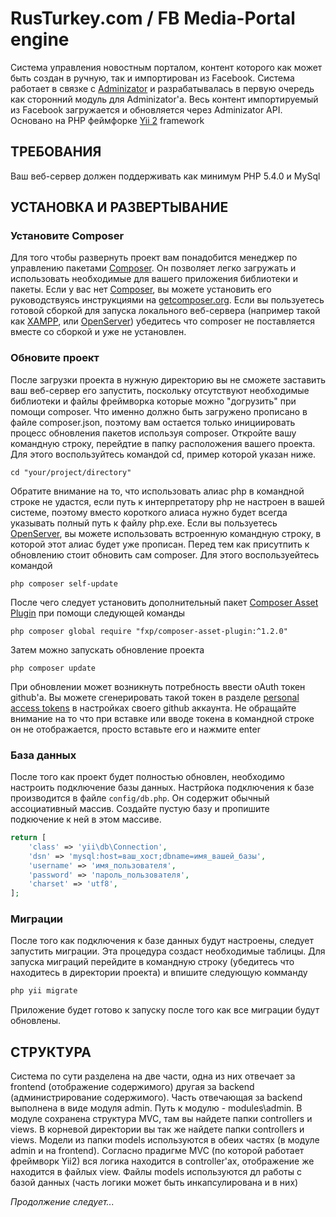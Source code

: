 RusTurkey.com / FB Media-Portal engine
===============

Система управления новостным порталом, контент которого как может быть создан в ручную, так и импортирован из Facebook. Система работает в связке с [Adminizator](https://adminizator.com/) и разрабатывалась в первую очередь как сторонний модуль для Adminizator'a. Весь контент импортируемый из Facebook загружается и обновляется через Adminizator API. Основано на PHP феймфорке [Yii 2](http://www.yiiframework.com/) framework

ТРЕБОВАНИЯ
------------

Ваш веб-сервер должен поддерживать как минимум PHP 5.4.0 и MySql


УСТАНОВКА И РАЗВЕРТЫВАНИЕ
------------
### Установите Composer

Для того чтобы развернуть проект вам понадобится менеджер по управлению пакетами [Composer](http://getcomposer.org/). Он позволяет легко загружать и использовать необходимые для вашего приложения библиотеки и пакеты. Если у вас нет [Composer](http://getcomposer.org/), вы можете установить его руководствуясь инструкциями на [getcomposer.org](http://getcomposer.org/doc/00-intro.md#installation-nix). Если вы пользуетесь готовой сборкой для запуска локального веб-сервера (например такой как [XAMPP](https://www.apachefriends.org/), или [OpenServer](https://ospanel.io/))  убедитесь что composer не поставляется вместе со сборкой и уже не установлен.

### Обновите проект

После загрузки проекта в нужную директорию вы не сможете заставить ваш веб-сервер его запустить, поскольку отсутствуют необходимые библиотеки и файлы фреймворка которые можно "догрузить" при помощи composer. Что именно должно быть загружено прописано в файле composer.json, поэтому вам остается только инициировать процесс обновления пакетов используя composer. Откройте вашу командную строку, перейдтие в папку расположения вашего проекта. Для этого воспользуйтесь командой cd, пример которой указан ниже.
 
~~~
cd "your/project/directory"
~~~

Обратите внимание на то, что использовать алиас php в командной строке не удастся, если путь к интерпретатору php не настроен в вашей системе, поэтому вместо короткого алиаса нужно будет всегда указывать полный путь к файлу php.exe. Если вы пользуетесь [OpenServer](https://ospanel.io/), вы можете использовать встроенную командную строку, в которой этот алиас будет уже прописан. Перед тем как присутпить к обновлению стоит обновить сам composer. Для этого воспользуейтесь командой

~~~
php composer self-update
~~~

После чего следует установить дополнительный пакет [Composer Asset Plugin](https://github.com/fxpio/composer-asset-plugin) при помощи следующей команды

~~~
php composer global require "fxp/composer-asset-plugin:^1.2.0"
~~~

Затем можно запускать обновление проекта

~~~
php composer update
~~~

При обновлении может возникнуть потребность ввести oAuth токен github'а. Вы можете сгенерировать такой токен в разделе [personal access tokens](https://github.com/settings/tokens) в настройках своего github аккаунта. Не обращайте внимание на то что при вставке или вводе токена в командной строке он не отображается, просто вставьте его и нажмите enter


### База данных

После того как проект будет полностью обновлен, необходимо настроить подключение базы данных. Настрйока подключения к базе производится в файле `config/db.php`. Он содержит обычный ассоциативный массив. Создайте пустую базу и пропишите подкючение к ней в этом массиве.

```php
return [
    'class' => 'yii\db\Connection',
    'dsn' => 'mysql:host=ваш_хост;dbname=имя_вашей_базы',
    'username' => 'имя_пользователя',
    'password' => 'пароль_пользователя',
    'charset' => 'utf8',
];
```

### Миграции

После того как подключения к базе данных будут настроены, следует запустить миграции. Эта процедура создаст необходимые таблицы. Для запуска миграций перейдите в командную строку (убедитесь что находитесь в директории проекта) и впишите следующую комманду
```php
php yii migrate
```

Приложение будет готово к запуску после того как все миграции будут обновлены.

СТРУКТУРА
------------
Система по сути разделена на две части, одна из них отвечает за frontend (отображение содержимого) другая за backend (администрирование содержимого). Часть отвечающая за backend выполнена в виде модуля admin. Путь к модулю  - modules\admin. В модуле сохранена структура MVC, там вы найдете папки controllers и views. В корневой директории вы так же найдете папки controllers и views. Модели из папки models используются в обеих частях (в модуле admin и на frontend). Согласно прадигме MVC (по которой работает фреймворк Yii2) вся логика находится в controller'ах, отображение же находится в файлых view. Файлы models используются дл работы с базой данных (часть логики может быть инкапсулирована и в них)

_Продолжение следует..._
